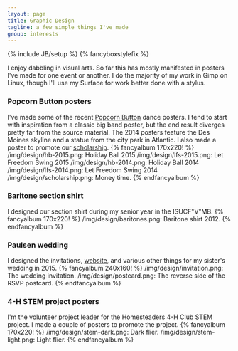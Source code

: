 ```yaml
---
layout: page
title: Graphic Design
tagline: a few simple things I've made 
group: interests
---
```

{% include JB/setup %}
{% fancyboxstylefix %}

I enjoy dabbling in visual arts. So far this has mostly manifested in posters I've made for one event or another. I do the majority of my work in Gimp on Linux, though I'll use my Surface for work better done with a stylus.  

### Popcorn Button posters
I've made some of the recent [Popcorn Button](http://www.popcornbutton.org) dance posters. I tend to start with inspiration from a classic big band poster, but the end result diverges pretty far from the source material. The 2014 posters feature the Des Moines skyline and a statue from the city park in Atlantic. I also made a poster to promote our [scholarship](http://www.popcornbutton.org/scholarship).
{% fancyalbum 170x220! %}
/img/design/hb-2015.png: Holiday Ball 2015
/img/design/lfs-2015.png: Let Freedom Swing 2015
/img/design/hb-2014.png: Holiday Ball 2014
/img/design/lfs-2014.png: Let Freedom Swing 2014
/img/design/scholarship.png: Money time.
{% endfancyalbum %}

### Baritone section shirt
I designed our section shirt during my senior year in the ISUCF"V"MB.
{% fancyalbum 170x220! %}
/img/design/baritones.png: Baritone shirt 2012.
{% endfancyalbum %}

### Paulsen wedding
I designed the invitations, [website](http://nathanandemily.curtisullerich.com), and various other things for my sister's wedding in 2015.
{% fancyalbum 240x160! %}
/img/design/invitation.png: The wedding invitation.
/img/design/postcard.png: The reverse side of the RSVP postcard.
{% endfancyalbum %}

### 4-H STEM project posters
I'm the volunteer project leader for the Homesteaders 4-H Club STEM project. I made a couple of posters to promote the project.
{% fancyalbum 170x220! %}
/img/design/stem-dark.png: Dark flier.
/img/design/stem-light.png: Light flier.
{% endfancyalbum %}


